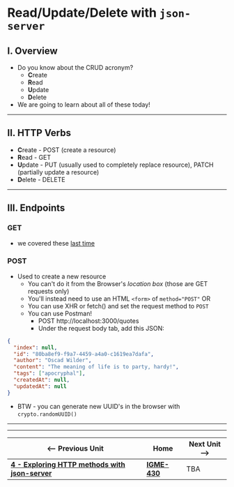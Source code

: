 # Read/Update/Delete with `json-server`

## I. Overview
- Do you know about the CRUD acronym?
  - **C**reate
  - **R**ead
  - **U**pdate
  - **D**elete
- We are going to learn about all of these today!

---

## II. HTTP Verbs 
- **C**reate - POST (create a resource)
- **R**ead - GET
- **U**pdate - PUT (usually used to completely replace resource), PATCH (partially update a resource)
- **D**elete - DELETE

---

## III. Endpoints
### GET
- we covered these [last time](4-http-methods-with-json-server.md#GET-endpoints)

### POST
- Used to create a new resource
  - You can't do it from the Browser's *location box* (those are GET requests only)
  - You'll instead need to use an HTML `<form>` of `method="POST"` OR
  - You can use XHR or fetch() and set the request method to `POST`
  - You can use Postman!
    - POST http://localhost:3000/quotes
    - Under the request body tab, add this JSON:

```json
{
  "index": null,
  "id": "80ba8ef9-f9a7-4459-a4a0-c1619ea7dafa",
  "author": "Oscad Wilder",
  "content": "The meaning of life is to party, hardy!",
  "tags": ["apocryphal"],
  "createdAt": null,
  "updatedAt": null
}
```

- BTW - you can generate new UUID's in the browser with `crypto.randomUUID()`

---
---

| <-- Previous Unit | Home | Next Unit -->
| --- | --- | --- 
| [**4 - Exploring HTTP methods with json-server**](4-http-methods-with-json-server.md)  |  [**IGME-430**](../) | TBA
